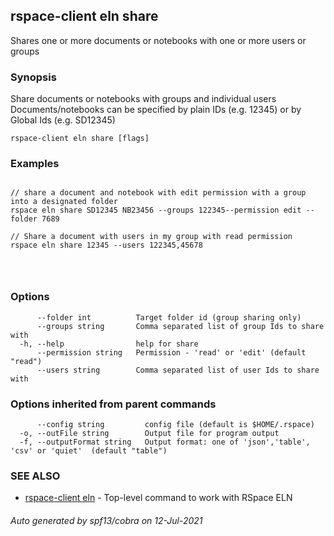## rspace-client eln share

Shares one or more documents or notebooks with one or more users or groups

### Synopsis

Share documents or notebooks with groups and individual users
	Documents/notebooks can be specified by plain IDs (e.g. 12345) or by Global Ids (e.g. SD12345)
	

```
rspace-client eln share [flags]
```

### Examples

```

// share a document and notebook with edit permission with a group into a designated folder
rspace eln share SD12345 NB23456 --groups 122345--permission edit --folder 7689

// Share a document with users in my group with read permission
rspace eln share 12345 --users 122345,45678


	
```

### Options

```
      --folder int          Target folder id (group sharing only)
      --groups string       Comma separated list of group Ids to share with
  -h, --help                help for share
      --permission string   Permission - 'read' or 'edit' (default "read")
      --users string        Comma separated list of user Ids to share with
```

### Options inherited from parent commands

```
      --config string         config file (default is $HOME/.rspace)
  -o, --outFile string        Output file for program output
  -f, --outputFormat string   Output format: one of 'json','table', 'csv' or 'quiet'  (default "table")
```

### SEE ALSO

* [rspace-client eln](rspace-client_eln.md)	 - Top-level command to work with RSpace ELN

###### Auto generated by spf13/cobra on 12-Jul-2021
